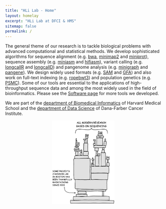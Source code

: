 ```yaml
---
title: "HLi Lab - Home"
layout: homelay
excerpt: "HLi Lab at DFCI & HMS"
sitemap: false
permalink: /
---
```


The general theme of our research is to tackle biological problems with
advanced computational and statistical methods. We develop sophisticated
algorithms for sequence alignment (e.g. [bwa][bwa], [minimap2][mm2] and [miniprot][mp]),
sequence assembly (e.g. [miniasm][ma] and [hifiasm][ha]),
variant calling (e.g. [longcallR][sw-longcallR] and [longcallD][sw-longcallD])
and pangenome analysis (e.g. [minigraph][mg] and [pangene][pg]). We design
widely used formats (e.g. [SAM][sam] and [GFA][gfa]) and also work on full-text
indexing (e.g. [ropebwt3][rb3]) and population genetics (e.g. [PSMC][psmc]). Some of our
tools are essential to the applications of high-throughput sequence data and
among the most widely used in the field of bioinformatics. Please see
the [Software page](/software) for more tools we developed.

<!--
In the past, we have analyzed single-cell sequence data to investigate mosaic
between cells. We are also interested in questions related to evolution, from
species evolution over hundreds of millions of years, to human evolution in the
past hundreds of thousands of years, all the way down to cell evolution in
hundreds of cell cycles.
-->

We are part of the [department of Biomedical Informatics][dbmi] of Harvard
Medical School and the [department of Data Science][ds] of Dana-Farber Cancer
Institute.
<!--
We are an established young lab and **[are looking for](vacancies)
passionate PhD students and postdocs to join our team!**
-->
<div style="text-align: center;">
  <img src="images/lab-xkcd.png" width="40%"/>
</div>

[dbmi]: http://dbmi.hms.harvard.edu
[ds]: http://ds.dfci.harvard.edu
[bwa]: https://github.com/lh3/bwa
[pg]: https://github.com/lh3/pangene
[lianti]: https://github.com/lh3/lianti
[bgt]: https://github.com/lh3/bgt
[rb3]: https://github.com/lh3/ropebwt3
[mm2]: https://github.com/lh3/minimap2
[mg]: https://github.com/lh3/minigraph
[mp]: https://github.com/lh3/miniprot
[ma]: https://github.com/lh3/miniasm
[ha]: https://github.com/chhylp123/hifiasm
[hm]: https://github.com/xfengnefx/hifiasm-meta
[cm]: https://github.com/haowenz/chromap
[sam]: https://en.wikipedia.org/wiki/SAM_(file_format)
[gfa]: http://gfa-spec.github.io/GFA-spec/GFA1.html
[psmc]: https://github.com/lh3/psmc
[github]: https://github.com/hlilab
[sw-longcallD]: https://github.com/yangao07/longcallD
[sw-longcallR]: https://github.com/huangnengCSU/longcallR
